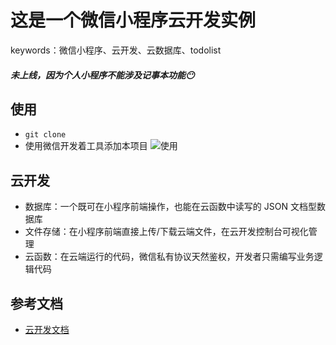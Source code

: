 # 这是一个微信小程序云开发实例
keywords：微信小程序、云开发、云数据库、todolist
##### 未上线，因为个人小程序不能涉及记事本功能😶


## 使用
* `git clone`
* 使用微信开发着工具添加本项目
![使用](https://picture-1259767542.cos.ap-guangzhou.myqcloud.com/%E5%B0%8F%E7%A8%8B%E5%BA%8F%E4%BD%BF%E7%94%A8.gif)
## 云开发
- 数据库：一个既可在小程序前端操作，也能在云函数中读写的 JSON 文档型数据库
- 文件存储：在小程序前端直接上传/下载云端文件，在云开发控制台可视化管理
- 云函数：在云端运行的代码，微信私有协议天然鉴权，开发者只需编写业务逻辑代码

## 参考文档

- [云开发文档](https://developers.weixin.qq.com/miniprogram/dev/wxcloud/basis/getting-started.html)

